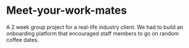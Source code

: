 # Meet-your-work-mates
A 2 week group project for a real-life industry client. We had to build an onboarding platform that encouraged staff members to go on random coffee dates.
